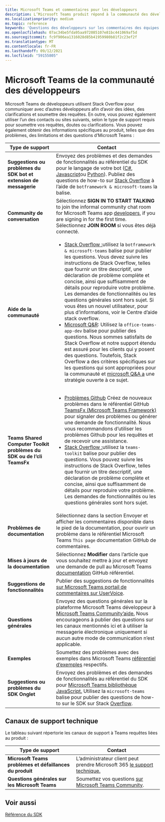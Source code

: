 ```yaml
---
title: Microsoft Teams et commentaires pour les développeurs
description: L’Microsoft Teams produit répond à la communauté des développeurs sur différents canaux de commentaires et de support.
ms.localizationpriority: medium
ms.topic: reference
keywords: 'Questions des développeurs sur les commentaires des équipes : les questions du support technique demandent des contributions de bogues aux discussions de la communauté'
ms.openlocfilehash: 07ac34be5fda95aa972085107e81bc441069af5d
ms.sourcegitcommit: fc9f906ea1316028d85b41959980b81f2c23ef2f
ms.translationtype: MT
ms.contentlocale: fr-FR
ms.lasthandoff: 09/12/2021
ms.locfileid: "59155805"
---
```

# <a name="microsoft-teams-developer-community-channels"></a>Microsoft Teams de la communauté des développeurs

Microsoft Teams de développeurs utilisent Stack Overflow pour communiquer avec d’autres développeurs afin d’avoir des idées, des clarifications et soumettre des requêtes. En outre, vous pouvez également utiliser l’un des contacts ou sites suivants, selon le type de support requis pour soumettre vos requêtes, doutes ou clarifications. Vous pouvez également obtenir des informations spécifiques au produit, telles que des problèmes, des limitations et des questions d’Microsoft Teams :

|            **Type de support**            |               **Contact**                                                                                  |
|-----------------------------------------------------|---------------------------------------------------------------------------------------------------------------------------------------------------------------------------------------------------------------------------------------------------------------------------------------------------------------------------------------------------------------------------------------------------------------------------------------------------------------------------------------------------|
|         **Suggestions ou problèmes du SDK bot et extension de messagerie**         | Envoyez des problèmes et des demandes de fonctionnalités au référentiel du SDK pour le langage de votre bot ([C#](https://github.com/Microsoft/botbuilder-dotnet/), [Javascript](https://github.com/Microsoft/botbuilder-js)ou [Python](https://github.com/Microsoft/botbuilder-python)). Publiez des questions de how-to sur [Stack Overflow](https://stackoverflow.com/questions/tagged/botframework%20microsoft-teams) à l’aide de `botframework & microsoft-teams` la balise.   |
|         **Community de conversation**         |  Sélectionnez **SIGN IN TO START TALKING** to join the informal community chat room for Microsoft Teams app [developers](https://gitter.im/OfficeDev/MicrosoftTeamsAppDev), if you are signing in for the first time. Sélectionnez **JOIN ROOM** si vous êtes déjà connecté.      |
|            **Aide de la communauté**             |     <ul><li> [Stack Overflow :](https://stackoverflow.com/questions/tagged/microsoft-teams)utilisez la `botframework & microsoft-teams` balise pour publier les questions. Vous devez suivre les instructions de Stack Overflow, telles que fournir un titre descriptif, une déclaration de problème complète et concise, ainsi que suffisamment de détails pour reproduire votre problème. Les demandes de fonctionnalités ou les questions générales sont hors sujet. Si vous êtes un nouvel utilisateur, pour plus d’informations, voir le Centre d’aide stack overflow. </li>                                                                                                                                                                       <li>  [Microsoft Q&R](/answers/topics/office-teams-app-dev.html): Utilisez la `office-teams-app-dev` balise pour publier des questions. Nous sommes satisfaits de Stack Overflow et notre support étendu est assuré pour les clients qui y posent des questions. Toutefois, Stack Overflow a des critères spécifiques sur les questions qui sont appropriées pour la communauté et [microsoft Q&A a](/answers/topics/office-teams-app-dev.html) une stratégie ouverte à ce sujet.  </li> </ul>                                                                                            |
|          **Teams Shared Computer Toolkit problèmes du SDK ou de l’cli TeamsFx**           |     <ul><li> [Problèmes Github](https://github.com/OfficeDev/TeamsFx/issues) Créez de nouveaux problèmes dans le référentiel GitHub [TeamsFx (Microsoft Teams Framework)](https://github.com/OfficeDev/TeamsFx) pour signaler des problèmes ou générer une demande de fonctionnalité. Nous vous recommandons d’utiliser les problèmes Github pour les requêtes et de recevoir une assistance.                                    <li>  [Stack Overflow :](https://stackoverflow.com/questions/tagged/teams-toolkit)utilisez la `teams-toolkit` balise pour publier des questions. Vous pouvez suivre les instructions de Stack Overflow, telles que fournir un titre descriptif, une déclaration de problème complète et concise, ainsi que suffisamment de détails pour reproduire votre problème. Les demandes de fonctionnalités ou les questions générales sont hors sujet. </li> </ul>                                                                                            |
|  **Problèmes de documentation**  |        Sélectionnez dans la section Envoyer et afficher les commentaires disponible dans le pied de la documentation, pour ouvrir un problème dans le référentiel Microsoft Teams `This page` documentation GitHub de commentaires.  [](https://github.com/MicrosoftDocs/msteams-docs/issues)                                                                                                                                                                                            |
|  **Mises à jours de la documentation**           |     Sélectionnez **Modifier** dans l’article que vous souhaitez mettre à jour et envoyez une demande de pull au Microsoft Teams [documentation](https://github.com/MicrosoftDocs/msteams-docs) GitHub référentiel.                                                                                                                                                           |
|       **Suggestions de fonctionnalités**       |                                                                                                                                                                      Publier des suggestions de fonctionnalités [sur Microsoft Teams portail de commentaires sur UserVoice](https://microsoftteams.uservoice.com/forums/555103-public-preview/category/182881-developer-platform).                                                                                                                                                                      |
|       **Questions générales**         |Envoyez des questions générales sur la plateforme Microsoft Teams développeur à [Microsoft Teams Community’aide.](mailto:microsoftteamsdev@microsoft.com) Nous encourageons à publier des questions sur les canaux mentionnés ici et à utiliser la messagerie électronique uniquement si aucun autre mode de communication n’est applicable.                                                                                                                                                                      |
|        **Exemples**         | Soumettez des problèmes avec des exemples dans Microsoft Teams [référentiel d’exemples](https://github.com/OfficeDev/Microsoft-Teams-Samples) respectifs.|
|           **Suggestions ou problèmes du SDK Onglet**          |         Envoyez des problèmes et des demandes de fonctionnalités au référentiel du SDK pour [Microsoft Teams bibliothèque JavaScript.](https://github.com/OfficeDev/microsoft-teams-library-js/issues) Utilisez la `microsoft-teams` balise pour publier des questions de how-to sur le SDK sur Stack [Overflow](https://stackoverflow.com/questions/tagged/microsoft-teams).                                                                                                                                                                            |

## <a name="product-support-channels"></a>Canaux de support technique
Le tableau suivant répertorie les canaux de support à Teams requêtes liées au produit :

|            **Type de support**            |               **Contact**                                                                                  |
|-----------------------------------------------------|---------------------------------------------------------------------------------------------------------------------------------------------------------------------------------------------------------------------------------------------------------------------------------------------------------------------------------------------------------------------------------------------------------------------------------------------------------------------------------------------------|
|         **Microsoft Teams problèmes et défaillances du produit**          | L’administrateur client peut prendre Microsoft 365 [le support technique.](/microsoft-365/admin/contact-support-for-business-products)                                                            |
|        **Questions générales sur les Microsoft Teams**        |  Soumettez vos questions [sur Microsoft Teams Community](https://answers.microsoft.com/en-us/msteams/forum).               |                                                           

## <a name="see-also"></a>Voir aussi

[Référence du SDK](/javascript/api/overview/msteams-client?view=msteams-client-js-latest&preserve-view=true)
